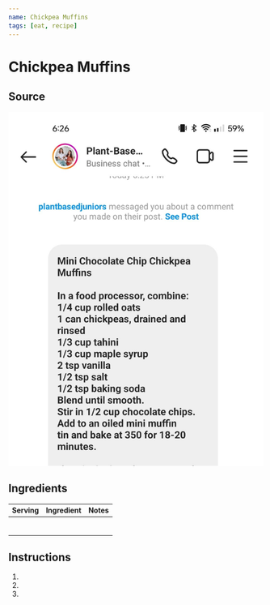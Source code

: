 ```yaml
---
name: Chickpea Muffins
tags: [eat, recipe]
---
```


# Chickpea Muffins

## Source

![](../assets/images/chickpea-muffins.jpg)

## Ingredients

| Serving | Ingredient | Notes |
|-|-|-|
|  |  |  |
|  |  |  |
|  |  |  |
|  |  |  |
|  |  |  |
|  |  |  |
|  |  |  |

## Instructions

1. 
1. 
1. 